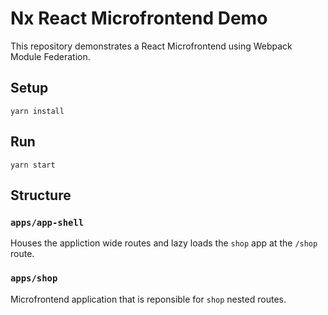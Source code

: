 # Nx React Microfrontend Demo

This repository demonstrates a React Microfrontend using Webpack Module Federation.

## Setup

```
yarn install
```

## Run

```
yarn start
```

## Structure

### `apps/app-shell`

Houses the appliction wide routes and lazy loads the `shop` app at the `/shop` route.

### `apps/shop`

Microfrontend application that is reponsible for `shop` nested routes.
